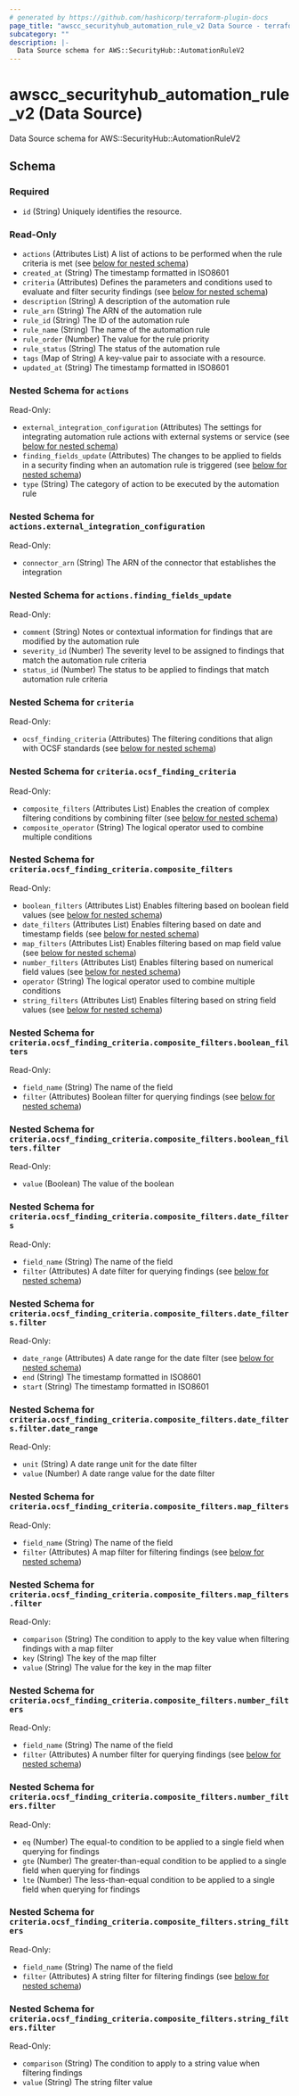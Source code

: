 ```yaml
---
# generated by https://github.com/hashicorp/terraform-plugin-docs
page_title: "awscc_securityhub_automation_rule_v2 Data Source - terraform-provider-awscc"
subcategory: ""
description: |-
  Data Source schema for AWS::SecurityHub::AutomationRuleV2
---
```


# awscc_securityhub_automation_rule_v2 (Data Source)

Data Source schema for AWS::SecurityHub::AutomationRuleV2



<!-- schema generated by tfplugindocs -->
## Schema

### Required

- `id` (String) Uniquely identifies the resource.

### Read-Only

- `actions` (Attributes List) A list of actions to be performed when the rule criteria is met (see [below for nested schema](#nestedatt--actions))
- `created_at` (String) The timestamp formatted in ISO8601
- `criteria` (Attributes) Defines the parameters and conditions used to evaluate and filter security findings (see [below for nested schema](#nestedatt--criteria))
- `description` (String) A description of the automation rule
- `rule_arn` (String) The ARN of the automation rule
- `rule_id` (String) The ID of the automation rule
- `rule_name` (String) The name of the automation rule
- `rule_order` (Number) The value for the rule priority
- `rule_status` (String) The status of the automation rule
- `tags` (Map of String) A key-value pair to associate with a resource.
- `updated_at` (String) The timestamp formatted in ISO8601

<a id="nestedatt--actions"></a>
### Nested Schema for `actions`

Read-Only:

- `external_integration_configuration` (Attributes) The settings for integrating automation rule actions with external systems or service (see [below for nested schema](#nestedatt--actions--external_integration_configuration))
- `finding_fields_update` (Attributes) The changes to be applied to fields in a security finding when an automation rule is triggered (see [below for nested schema](#nestedatt--actions--finding_fields_update))
- `type` (String) The category of action to be executed by the automation rule

<a id="nestedatt--actions--external_integration_configuration"></a>
### Nested Schema for `actions.external_integration_configuration`

Read-Only:

- `connector_arn` (String) The ARN of the connector that establishes the integration


<a id="nestedatt--actions--finding_fields_update"></a>
### Nested Schema for `actions.finding_fields_update`

Read-Only:

- `comment` (String) Notes or contextual information for findings that are modified by the automation rule
- `severity_id` (Number) The severity level to be assigned to findings that match the automation rule criteria
- `status_id` (Number) The status to be applied to findings that match automation rule criteria



<a id="nestedatt--criteria"></a>
### Nested Schema for `criteria`

Read-Only:

- `ocsf_finding_criteria` (Attributes) The filtering conditions that align with OCSF standards (see [below for nested schema](#nestedatt--criteria--ocsf_finding_criteria))

<a id="nestedatt--criteria--ocsf_finding_criteria"></a>
### Nested Schema for `criteria.ocsf_finding_criteria`

Read-Only:

- `composite_filters` (Attributes List) Enables the creation of complex filtering conditions by combining filter (see [below for nested schema](#nestedatt--criteria--ocsf_finding_criteria--composite_filters))
- `composite_operator` (String) The logical operator used to combine multiple conditions

<a id="nestedatt--criteria--ocsf_finding_criteria--composite_filters"></a>
### Nested Schema for `criteria.ocsf_finding_criteria.composite_filters`

Read-Only:

- `boolean_filters` (Attributes List) Enables filtering based on boolean field values (see [below for nested schema](#nestedatt--criteria--ocsf_finding_criteria--composite_filters--boolean_filters))
- `date_filters` (Attributes List) Enables filtering based on date and timestamp fields (see [below for nested schema](#nestedatt--criteria--ocsf_finding_criteria--composite_filters--date_filters))
- `map_filters` (Attributes List) Enables filtering based on map field value (see [below for nested schema](#nestedatt--criteria--ocsf_finding_criteria--composite_filters--map_filters))
- `number_filters` (Attributes List) Enables filtering based on numerical field values (see [below for nested schema](#nestedatt--criteria--ocsf_finding_criteria--composite_filters--number_filters))
- `operator` (String) The logical operator used to combine multiple conditions
- `string_filters` (Attributes List) Enables filtering based on string field values (see [below for nested schema](#nestedatt--criteria--ocsf_finding_criteria--composite_filters--string_filters))

<a id="nestedatt--criteria--ocsf_finding_criteria--composite_filters--boolean_filters"></a>
### Nested Schema for `criteria.ocsf_finding_criteria.composite_filters.boolean_filters`

Read-Only:

- `field_name` (String) The name of the field
- `filter` (Attributes) Boolean filter for querying findings (see [below for nested schema](#nestedatt--criteria--ocsf_finding_criteria--composite_filters--boolean_filters--filter))

<a id="nestedatt--criteria--ocsf_finding_criteria--composite_filters--boolean_filters--filter"></a>
### Nested Schema for `criteria.ocsf_finding_criteria.composite_filters.boolean_filters.filter`

Read-Only:

- `value` (Boolean) The value of the boolean



<a id="nestedatt--criteria--ocsf_finding_criteria--composite_filters--date_filters"></a>
### Nested Schema for `criteria.ocsf_finding_criteria.composite_filters.date_filters`

Read-Only:

- `field_name` (String) The name of the field
- `filter` (Attributes) A date filter for querying findings (see [below for nested schema](#nestedatt--criteria--ocsf_finding_criteria--composite_filters--date_filters--filter))

<a id="nestedatt--criteria--ocsf_finding_criteria--composite_filters--date_filters--filter"></a>
### Nested Schema for `criteria.ocsf_finding_criteria.composite_filters.date_filters.filter`

Read-Only:

- `date_range` (Attributes) A date range for the date filter (see [below for nested schema](#nestedatt--criteria--ocsf_finding_criteria--composite_filters--date_filters--filter--date_range))
- `end` (String) The timestamp formatted in ISO8601
- `start` (String) The timestamp formatted in ISO8601

<a id="nestedatt--criteria--ocsf_finding_criteria--composite_filters--date_filters--filter--date_range"></a>
### Nested Schema for `criteria.ocsf_finding_criteria.composite_filters.date_filters.filter.date_range`

Read-Only:

- `unit` (String) A date range unit for the date filter
- `value` (Number) A date range value for the date filter




<a id="nestedatt--criteria--ocsf_finding_criteria--composite_filters--map_filters"></a>
### Nested Schema for `criteria.ocsf_finding_criteria.composite_filters.map_filters`

Read-Only:

- `field_name` (String) The name of the field
- `filter` (Attributes) A map filter for filtering findings (see [below for nested schema](#nestedatt--criteria--ocsf_finding_criteria--composite_filters--map_filters--filter))

<a id="nestedatt--criteria--ocsf_finding_criteria--composite_filters--map_filters--filter"></a>
### Nested Schema for `criteria.ocsf_finding_criteria.composite_filters.map_filters.filter`

Read-Only:

- `comparison` (String) The condition to apply to the key value when filtering findings with a map filter
- `key` (String) The key of the map filter
- `value` (String) The value for the key in the map filter



<a id="nestedatt--criteria--ocsf_finding_criteria--composite_filters--number_filters"></a>
### Nested Schema for `criteria.ocsf_finding_criteria.composite_filters.number_filters`

Read-Only:

- `field_name` (String) The name of the field
- `filter` (Attributes) A number filter for querying findings (see [below for nested schema](#nestedatt--criteria--ocsf_finding_criteria--composite_filters--number_filters--filter))

<a id="nestedatt--criteria--ocsf_finding_criteria--composite_filters--number_filters--filter"></a>
### Nested Schema for `criteria.ocsf_finding_criteria.composite_filters.number_filters.filter`

Read-Only:

- `eq` (Number) The equal-to condition to be applied to a single field when querying for findings
- `gte` (Number) The greater-than-equal condition to be applied to a single field when querying for findings
- `lte` (Number) The less-than-equal condition to be applied to a single field when querying for findings



<a id="nestedatt--criteria--ocsf_finding_criteria--composite_filters--string_filters"></a>
### Nested Schema for `criteria.ocsf_finding_criteria.composite_filters.string_filters`

Read-Only:

- `field_name` (String) The name of the field
- `filter` (Attributes) A string filter for filtering findings (see [below for nested schema](#nestedatt--criteria--ocsf_finding_criteria--composite_filters--string_filters--filter))

<a id="nestedatt--criteria--ocsf_finding_criteria--composite_filters--string_filters--filter"></a>
### Nested Schema for `criteria.ocsf_finding_criteria.composite_filters.string_filters.filter`

Read-Only:

- `comparison` (String) The condition to apply to a string value when filtering findings
- `value` (String) The string filter value
